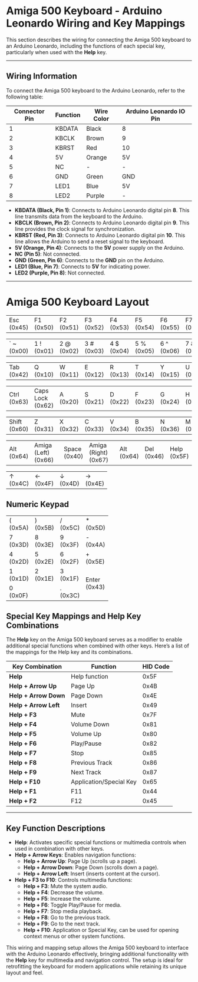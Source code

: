 
# Amiga 500 Keyboard - Arduino Leonardo Wiring and Key Mappings

This section describes the wiring for connecting the Amiga 500 keyboard to an Arduino Leonardo, including the functions of each special key, particularly when used with the **Help** key.

---

## Wiring Information

To connect the Amiga 500 keyboard to the Arduino Leonardo, refer to the following table:

| Connector Pin | Function | Wire Color | Arduino Leonardo IO Pin |
|---------------|----------|------------|--------------------------|
| 1             | KBDATA   | Black      | 8                        |
| 2             | KBCLK    | Brown      | 9                        |
| 3             | KBRST    | Red        | 10                       |
| 4             | 5V       | Orange     | 5V                       |
| 5             | NC       | -          | -                        |
| 6             | GND      | Green      | GND                      |
| 7             | LED1     | Blue       | 5V                       |
| 8             | LED2     | Purple     | -                        |

- **KBDATA (Black, Pin 1)**: Connects to Arduino Leonardo digital pin **8**. This line transmits data from the keyboard to the Arduino.
- **KBCLK (Brown, Pin 2)**: Connects to Arduino Leonardo digital pin **9**. This line provides the clock signal for synchronization.
- **KBRST (Red, Pin 3)**: Connects to Arduino Leonardo digital pin **10**. This line allows the Arduino to send a reset signal to the keyboard.
- **5V (Orange, Pin 4)**: Connects to the **5V** power supply on the Arduino.
- **NC (Pin 5)**: Not connected.
- **GND (Green, Pin 6)**: Connects to the **GND** pin on the Arduino.
- **LED1 (Blue, Pin 7)**: Connects to **5V** for indicating power.
- **LED2 (Purple, Pin 8)**: Not connected.

---

<h1>Amiga 500 Keyboard Layout</h1>

<table>
    <tr>
        <td>Esc<br>(0x45)</td><td>F1<br>(0x50)</td><td>F2<br>(0x51)</td><td>F3<br>(0x52)</td>
        <td>F4<br>(0x53)</td><td>F5<br>(0x54)</td><td>F6<br>(0x55)</td><td>F7<br>(0x56)</td>
        <td>F8<br>(0x57)</td><td>F9<br>(0x58)</td><td>F10<br>(0x59)</td>
    </tr>
</table>

<table>
    <tr>
        <td>` ~<br>(0x00)</td><td>1 !<br>(0x01)</td><td>2 @<br>(0x02)</td><td>3 #<br>(0x03)</td>
        <td>4 $<br>(0x04)</td><td>5 %<br>(0x05)</td><td>6 ^<br>(0x06)</td><td>7 &<br>(0x07)</td>
        <td>8 *<br>(0x08)</td><td>9 (<br>(0x09)</td><td>0 )<br>(0x0A)</td><td>- _<br>(0x0B)</td>
        <td class="wide">Backspace<br>(0x41)</td>
    </tr>
</table>

<table>
    <tr>
        <td>Tab<br>(0x42)</td><td>Q<br>(0x10)</td><td>W<br>(0x11)</td><td>E<br>(0x12)</td>
        <td>R<br>(0x13)</td><td>T<br>(0x14)</td><td>Y<br>(0x15)</td><td>U<br>(0x16)</td>
        <td>I<br>(0x17)</td><td>O<br>(0x18)</td><td>P<br>(0x19)</td><td>[ {<br>(0x1A)</td><td>] }<br>(0x1B)</td>
    </tr>
</table>

<table>
    <tr>
        <td>Ctrl<br>(0x63)</td><td>Caps Lock<br>(0x62)</td><td>A<br>(0x20)</td><td>S<br>(0x21)</td>
        <td>D<br>(0x22)</td><td>F<br>(0x23)</td><td>G<br>(0x24)</td><td>H<br>(0x25)</td>
        <td>J<br>(0x26)</td><td>K<br>(0x27)</td><td>L<br>(0x28)</td><td>; :<br>(0x29)</td><td>' "<br>(0x2A)</td><td>Return<br>(0x44)</td>
    </tr>
</table>

<table>
    <tr>
        <td>Shift<br>(0x60)</td><td>Z<br>(0x31)</td><td>X<br>(0x32)</td><td>C<br>(0x33)</td>
        <td>V<br>(0x34)</td><td>B<br>(0x35)</td><td>N<br>(0x36)</td><td>M<br>(0x37)</td>
        <td>, <<br>(0x38)</td><td>. ><br>(0x39)</td><td>/ ?<br>(0x3A)</td><td>Shift<br>(0x61)</td>
    </tr>
</table>

<table>
    <tr>
        <td>Alt<br>(0x64)</td><td>Amiga (Left)<br>(0x66)</td><td class="space" colspan="5">Space<br>(0x40)</td>
        <td>Amiga (Right)<br>(0x67)</td><td>Alt<br>(0x64)</td><td>Del<br>(0x46)</td><td>Help<br>(0x5F)</td>
    </tr>
</table>

<table>
    <tr>
        <td>↑<br>(0x4C)</td>
        <td>←<br>(0x4F)</td><td>↓<br>(0x4D)</td><td>→<br>(0x4E)</td>
    </tr>
</table>

<h2>Numeric Keypad</h2>

<table>
    <tr>
        <td>(<br>(0x5A)</td><td>)<br>(0x5B)</td><td>/ <br>(0x5C)</td><td>* <br>(0x5D)</td>
    </tr>
    <tr>
        <td>7<br>(0x3D)</td><td>8<br>(0x3E)</td><td>9<br>(0x3F)</td><td>- <br>(0x4A)</td>
    </tr>
    <tr>
        <td>4<br>(0x2D)</td><td>5<br>(0x2E)</td><td>6<br>(0x2F)</td><td>+ <br>(0x5E)</td>
    </tr>
    <tr>
        <td>1<br>(0x1D)</td><td>2<br>(0x1E)</td><td>3<br>(0x1F)</td><td rowspan="2">Enter<br>(0x43)</td>
    </tr>
    <tr>
        <td colspan="2">0<br>(0x0F)</td><td>.<br>(0x3C)</td>
    </tr>
</table>

## Special Key Mappings and Help Key Combinations

The **Help** key on the Amiga 500 keyboard serves as a modifier to enable additional special functions when combined with other keys. Here’s a list of the mappings for the Help key and its combinations.

| Key Combination            | Function                   | HID Code |
|----------------------------|----------------------------|----------|
| **Help**                   | Help function              | 0x5F     |
| **Help + Arrow Up**        | Page Up                    | 0x4B     |
| **Help + Arrow Down**      | Page Down                  | 0x4E     |
| **Help + Arrow Left**      | Insert                     | 0x49     |
| **Help + F3**              | Mute                       | 0x7F     |
| **Help + F4**              | Volume Down                | 0x81     |
| **Help + F5**              | Volume Up                  | 0x80     |
| **Help + F6**              | Play/Pause                 | 0x82     |
| **Help + F7**              | Stop                       | 0x85     |
| **Help + F8**              | Previous Track             | 0x86     |
| **Help + F9**              | Next Track                 | 0x87     |
| **Help + F10**             | Application/Special Key    | 0x65     |
| **Help + F1**              | F11                        | 0x44     |
| **Help + F2**              | F12                        | 0x45     |

---

## Key Function Descriptions

- **Help**: Activates specific special functions or multimedia controls when used in combination with other keys.
- **Help + Arrow Keys**: Enables navigation functions:
  - **Help + Arrow Up**: Page Up (scrolls up a page).
  - **Help + Arrow Down**: Page Down (scrolls down a page).
  - **Help + Arrow Left**: Insert (inserts content at the cursor).
- **Help + F3 to F10**: Controls multimedia functions:
  - **Help + F3**: Mute the system audio.
  - **Help + F4**: Decrease the volume.
  - **Help + F5**: Increase the volume.
  - **Help + F6**: Toggle Play/Pause for media.
  - **Help + F7**: Stop media playback.
  - **Help + F8**: Go to the previous track.
  - **Help + F9**: Go to the next track.
  - **Help + F10**: Application or Special Key, can be used for opening context menus or other system functions.

This wiring and mapping setup allows the Amiga 500 keyboard to interface with the Arduino Leonardo effectively, bringing additional functionality with the **Help** key for multimedia and navigation control. The setup is ideal for retrofitting the keyboard for modern applications while retaining its unique layout and feel.

